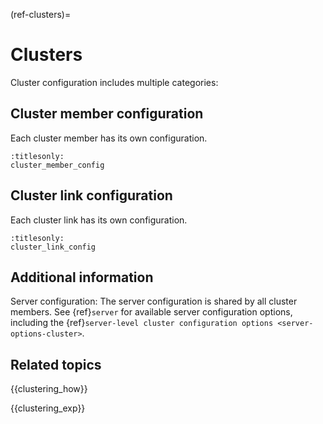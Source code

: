 (ref-clusters)=
# Clusters

Cluster configuration includes multiple categories:

## Cluster member configuration

Each cluster member has its own configuration.

```{toctree}
:titlesonly:
cluster_member_config
```

## Cluster link configuration

Each cluster link has its own configuration.

```{toctree}
:titlesonly:
cluster_link_config
```

## Additional information

Server configuration: The server configuration is shared by all cluster members. See {ref}`server` for available server configuration options, including the {ref}`server-level cluster configuration options <server-options-cluster>`.

## Related topics

{{clustering_how}}

{{clustering_exp}}
